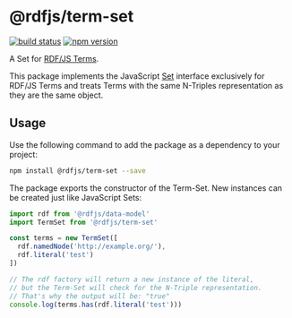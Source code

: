 # @rdfjs/term-set
[![build status](https://img.shields.io/github/workflow/status/rdfjs-base/term-set/Test)](https://github.com/rdfjs-base/term-set/actions/workflows/test.yaml)
[![npm version](https://img.shields.io/npm/v/@rdfjs/term-set.svg)](https://www.npmjs.com/package/@rdfjs/term-set)

A Set for [RDF/JS Terms](http://rdf.js.org/data-model-spec/#term-interface).

This package implements the JavaScript [Set](https://developer.mozilla.org/en-US/docs/Web/JavaScript/Reference/Global_Objects/Set) interface exclusively for RDF/JS Terms and treats Terms with the same N-Triples representation as they are the same object.

## Usage

Use the following command to add the package as a dependency to your project:

```bash
npm install @rdfjs/term-set --save
```

The package exports the constructor of the Term-Set.
New instances can be created just like JavaScript Sets:

```js
import rdf from '@rdfjs/data-model'
import TermSet from '@rdfjs/term-set'

const terms = new TermSet([
  rdf.namedNode('http://example.org/'),
  rdf.literal('test')
])

// The rdf factory will return a new instance of the literal,
// but the Term-Set will check for the N-Triple representation.
// That's why the output will be: "true"
console.log(terms.has(rdf.literal('test')))
```
